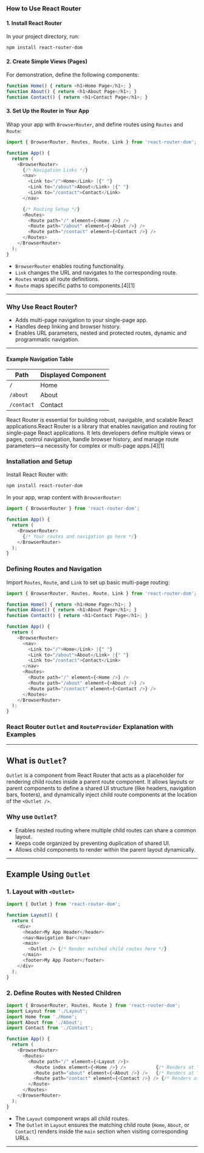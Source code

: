 ### How to Use React Router

#### 1. Install React Router

In your project directory, run:

```bash
npm install react-router-dom
```

#### 2. Create Simple Views (Pages)

For demonstration, define the following components:

```js
function Home() { return <h1>Home Page</h1>; }
function About() { return <h1>About Page</h1>; }
function Contact() { return <h1>Contact Page</h1>; }
```


#### 3. Set Up the Router in Your App

Wrap your app with `BrowserRouter`, and define routes using `Routes` and `Route`:

```js
import { BrowserRouter, Routes, Route, Link } from 'react-router-dom';

function App() {
  return (
    <BrowserRouter>
      {/* Navigation Links */}
      <nav>
        <Link to="/">Home</Link> |{" "}
        <Link to="/about">About</Link> |{" "}
        <Link to="/contact">Contact</Link>
      </nav>

      {/* Routing Setup */}
      <Routes>
        <Route path="/" element={<Home />} />
        <Route path="/about" element={<About />} />
        <Route path="/contact" element={<Contact />} />
      </Routes>
    </BrowserRouter>
  );
}
```

- `BrowserRouter` enables routing functionality.
- `Link` changes the URL and navigates to the corresponding route.
- `Routes` wraps all route definitions.
- `Route` maps specific paths to components.[4][1]

***

### Why Use React Router?

- Adds multi-page navigation to your single-page app.
- Handles deep linking and browser history.
- Enables URL parameters, nested and protected routes, dynamic and programmatic navigation.

***

#### Example Navigation Table

| Path         | Displayed Component   |
|--------------|----------------------|
| `/`          | Home                 |
| `/about`     | About                |
| `/contact`   | Contact              |

React Router is essential for building robust, navigable, and scalable React applications.React Router is a library that enables navigation and routing for single-page React applications. It lets developers define multiple views or pages, control navigation, handle browser history, and manage route parameters—a necessity for complex or multi-page apps.[4][1]

### Installation and Setup

Install React Router with:

```bash
npm install react-router-dom
```

In your app, wrap content with `BrowserRouter`:

```js
import { BrowserRouter } from 'react-router-dom';

function App() {
  return (
    <BrowserRouter>
      {/* Your routes and navigation go here */}
    </BrowserRouter>
  );
}
```


### Defining Routes and Navigation

Import `Routes`, `Route`, and `Link` to set up basic multi-page routing:

```js
import { BrowserRouter, Routes, Route, Link } from 'react-router-dom';

function Home() { return <h1>Home Page</h1>; }
function About() { return <h1>About Page</h1>; }
function Contact() { return <h1>Contact Page</h1>; }

function App() {
  return (
    <BrowserRouter>
      <nav>
        <Link to="/">Home</Link> |{" "}
        <Link to="/about">About</Link> |{" "}
        <Link to="/contact">Contact</Link>
      </nav>
      <Routes>
        <Route path="/" element={<Home />} />
        <Route path="/about" element={<About />} />
        <Route path="/contact" element={<Contact />} />
      </Routes>
    </BrowserRouter>
  );
}

```

### React Router `Outlet` and `RouteProvider` Explanation with Examples

***

## What is `Outlet`?

`Outlet` is a component from React Router that acts as a placeholder for rendering child routes inside a parent route component. It allows layouts or parent components to define a shared UI structure (like headers, navigation bars, footers), and dynamically inject child route components at the location of the `<Outlet />`.

### Why use `Outlet`?

- Enables nested routing where multiple child routes can share a common layout.
- Keeps code organized by preventing duplication of shared UI.
- Allows child components to render within the parent layout dynamically.

***

## Example Using `Outlet`

### 1. Layout with `<Outlet>`

```js
import { Outlet } from 'react-router-dom';

function Layout() {
  return (
    <div>
      <header>My App Header</header>
      <nav>Navigation Bar</nav>
      <main>
        <Outlet /> {/* Render matched child routes here */}
      </main>
      <footer>My App Footer</footer>
    </div>
  );
}
```

### 2. Define Routes with Nested Children

```js
import { BrowserRouter, Routes, Route } from 'react-router-dom';
import Layout from './Layout';
import Home from './Home';
import About from './About';
import Contact from './Contact';

function App() {
  return (
    <BrowserRouter>
      <Routes>
        <Route path="/" element={<Layout />}>
          <Route index element={<Home />} />           {/* Renders at "/" */}
          <Route path="about" element={<About />} />   {/* Renders at "/about" */}
          <Route path="contact" element={<Contact />} /> {/* Renders at "/contact" */}
        </Route>
      </Routes>
    </BrowserRouter>
  );
}
```

- The `Layout` component wraps all child routes.
- The `Outlet` in `Layout` ensures the matching child route (`Home`, `About`, or `Contact`) renders inside the `main` section when visiting corresponding URLs.

***

